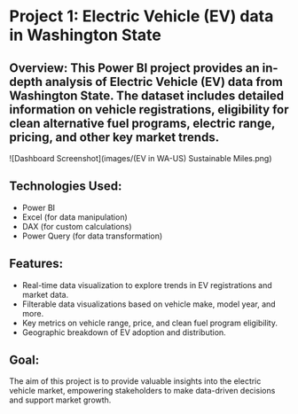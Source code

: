 # Project 1: Electric Vehicle (EV) data in Washington State

## Overview: This Power BI project provides an in-depth analysis of Electric Vehicle (EV) data from Washington State. The dataset includes detailed information on vehicle registrations, eligibility for clean alternative fuel programs, electric range, pricing, and other key market trends. 

![Dashboard Screenshot](images/(EV in WA-US) Sustainable Miles.png)

## Technologies Used:
- Power BI
- Excel (for data manipulation)
- DAX (for custom calculations)
- Power Query (for data transformation)

## Features:
- Real-time data visualization to explore trends in EV registrations and market data.
- Filterable data visualizations based on vehicle make, model year, and more.
- Key metrics on vehicle range, price, and clean fuel program eligibility.
- Geographic breakdown of EV adoption and distribution.

## Goal: 
The aim of this project is to provide valuable insights into the electric vehicle market, empowering stakeholders to make data-driven decisions and support market growth.
